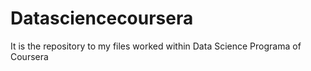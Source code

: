 # Datasciencecoursera
It is the repository to my files worked within Data Science Programa of Coursera
